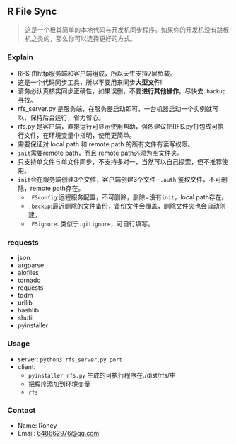 ## R File Sync
> 这是一个极其简单的本地代码与开发机同步程序。如果你的开发机没有跳板机之类的，那么你可以选择更好的方式。
### Explain
- RFS 由http服务端和客户端组成，所以天生支持7层负载。
- 这是一个代码同步工具，所以不要用来同步**大型文件**!!
- 请务必认真核实同步正确性，如果误删，不要**进行其他操作**，尽快去`.backup`寻找。
- rfs_server.py 是服务端，在服务器启动即可，一台机器启动一个实例就可以，保持后台运行，省力省心。
- rfs.py 是客户端，直接运行可显示使用帮助，强烈建议把RFS.py打包成可执行文件，在环境变量中指明，使用更简单。
- 需要保证对 local path 和 remote path 的所有文件有读写权限。
- `init`需要remote path，而且 remote path必须为空文件夹。
- 只支持单文件与单文件同步，不支持多对一，当然可以自己探索，但不推荐使用。
- `init`会在服务端创建3个文件，客户端创建3个文件
    -`.auth`:鉴权文件，不可删除，remote path存在。
    - `.FSconfig`:远程服务配置，不可删除，删除=没有`init`，local path存在。
    - `.backup`:最近删除的文件备份，备份文件会覆盖，删除文件夹也会自动创建。
    - `.FSignore`: 类似于`.gitignore`，可自行填写。

### requests
- json
- argparse
- aiofiles
- tornado
- requests
- tqdm
- urllib
- hashlib
- shutil
- pyinstaller
### Usage
- server: `python3 rfs_server.py port`
- client: 
    - `pyinstaller rfs.py` 生成的可执行程序在./dist/rfs/中
    - 把程序添加到环境变量
    - `rfs`
### Contact
- Name: Roney
- Email: 648662976@qq.com